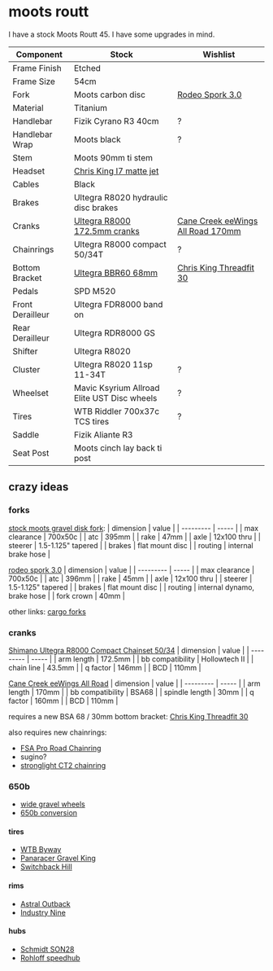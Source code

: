 # moots routt

I have a stock Moots Routt 45.
I have some upgrades in mind.

| Component | Stock | Wishlist |
| --------- | ----- | -------- |
| Frame Finish | Etched | |
| Frame Size | 54cm | |
| Fork | Moots carbon disc | [Rodeo Spork 3.0](https://www.rodeo-labs.com/shop/forks/rodeo-labs-spork-3-0/) |
| Material | Titanium | |
| Handlebar | Fizik Cyrano R3 40cm | ? |
| Handlebar Wrap | Moots black | ? |
| Stem | Moots 90mm ti stem | |
| Headset | [Chris King I7 matte jet](https://chrisking.com/products/headset-inset-7?variant=8177170055213) | |
| Cables | Black | |
| Brakes | Ultegra R8020 hydraulic disc brakes | |
| Cranks | [Ultegra R8000 172.5mm cranks](https://bike.shimano.com/en-AU/product/component/ultegra-r8000/FC-R8000.html) | [Cane Creek eeWings All Road 170mm](https://canecreek.com/product/eewings-all-road/) |
| Chainrings | Ultegra R8000 compact 50/34T | ? |
| Bottom Bracket | [Ultegra BBR60 68mm](https://bike.shimano.com/en-EU/product/component/105-5800/SM-BBR60.html) | [Chris King Threadfit 30](https://chrisking.com/collections/threadfit-30) |
| Pedals | SPD M520 | |
| Front Derailleur | Ultegra FDR8000 band on | |
| Rear Derailleur | Ultegra RDR8000 GS | |
| Shifter | Ultegra R8020 | |
| Cluster | Ultegra R8020 11sp 11-34T | ? |
| Wheelset | Mavic Ksyrium Allroad Elite UST Disc wheels | ? |
| Tires | WTB Riddler 700x37c TCS tires | ? |
| Saddle | Fizik Aliante R3 | |
| Seat Post | Moots cinch lay back ti post | |

## crazy ideas

### forks

[stock moots gravel disk fork](https://moots.com/components/#forks):
| dimension | value |
| --------- | ----- |
| max clearance | 700x50c |
| atc | 395mm |
| rake | 47mm |
| axle | 12x100 thru |
| steerer | 1.5-1.125" tapered |
| brakes | flat mount disc |
| routing | internal brake hose |

[rodeo spork 3.0](https://www.rodeo-labs.com/shop/forks/rodeo-labs-spork-3-0/)
| dimension | value |
| --------- | ----- |
| max clearance | 700x50c |
| atc | 396mm |
| rake | 45mm |
| axle | 12x100 thru |
| steerer | 1.5-1.125" tapered |
| brakes | flat mount disc |
| routing | internal dynamo, brake hose |
| fork crown | 40mm |

other links: [cargo forks](https://bikepacking.com/index/forks-with-bottle-cage-mounts/)


### cranks

[Shimano Ultegra R8000 Compact Chainset 50/34](https://bike.shimano.com/en-AU/product/component/ultegra-r8000/FC-R8000.html)
| dimension | value |
| --------- | ----- |
| arm length | 172.5mm |
| bb compatibility | Hollowtech II |
| chain line | 43.5mm |
| q factor | 146mm |
| BCD | 110mm |

[Cane Creek eeWings All Road](https://canecreek.com/product/eewings-all-road/)
| dimension | value |
| --------- | ----- |
| arm length | 170mm |
| bb compatibility | BSA68 |
| spindle length | 30mm |
| q factor | 160mm |
| BCD | 110mm |

requires a new BSA 68 / 30mm bottom bracket: [Chris King Threadfit 30](https://chrisking.com/collections/threadfit-30)

also requires new chainrings:
* [FSA Pro Road Chainring](https://www.competitivecyclist.com/fsa-pro-road-chainring)
* sugino?
* [stronglight CT2 chainring](https://www.bike-components.de/en/Stronglight/CT2-Road-Chainring-10-11-speed-5-Arm-110-mm-BCD-p24706/)

### 650b

* [wide gravel wheels](https://bikepacking.com/gear/wide-gravel-wheels/)
* [650b conversion](https://bikepacking.com/gear/700c-to-650b/)

#### tires

* [WTB Byway](https://www.wtb.com/products/byway)
* [Panaracer Gravel King](https://www.panaracer.com/lineup/gravel.html)
* [Switchback Hill](https://www.renehersecycles.com/shop/components/tires/650b/650bx48-switchback-hill/)

#### rims

* [Astral Outback](https://astralcycling.com/collections/dirt-rims/products/outback-rim)
* [Industry Nine](https://industrynine.com/wheels/mountain)

#### hubs

* [Schmidt SON28](https://nabendynamo.de/en/products/hub-dynamos/for-thru-axles/)
* [Rohloff speedhub](https://www.rohloff.de/en/products/speedhub)
